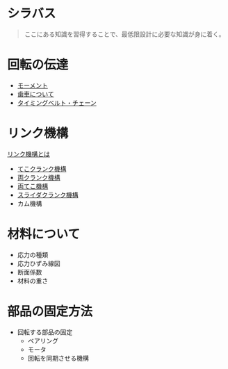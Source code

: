 # シラバス
> ここにある知識を習得することで、最低限設計に必要な知識が身に着く。
# 回転の伝達
- [モーメント](./about-moment.md)
- [歯車について](./about-gears.md)
- [タイミングベルト・チェーン](about-chains-and-belts.md)
# リンク機構
[リンク機構とは](about-link-mechanism.md)
- [てこクランク機構](about-tekocrank.md)
- [両クランク機構](about-double-crank.md)
- [両てこ機構](about-double-teko.md)
- [スライダクランク機構](about-slider-crank.md)
- カム機構
# 材料について
- 応力の種類
- 応力ひずみ線図
- 断面係数
- 材料の重さ
# 部品の固定方法
- 回転する部品の固定
	- ベアリング
	- モータ
	- 回転を同期させる機構
